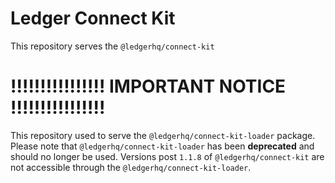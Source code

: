# Ledger Connect Kit

This repository serves the `@ledgerhq/connect-kit`

# !!!!!!!!!!!!!!!! IMPORTANT NOTICE !!!!!!!!!!!!!!!!

This repository used to serve the `@ledgerhq/connect-kit-loader` package.
Please note that `@ledgerhq/connect-kit-loader` has been **deprecated** and should no longer be used.
Versions post `1.1.8` of `@ledgerhq/connect-kit` are not accessible through the `@ledgerhq/connect-kit-loader`.
